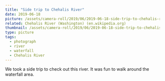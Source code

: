 ```yaml
---
title: "Side trip to Chehalis River"
date: 2019-06-18
picture: /assets/camera-roll/2019/06/2019-06-18-side-trip-to-chehalis-river/20190619_012811424_iOS.jpg
related: Chehalis River (Washington) (en.wikipedia.org)
thumbnail: /assets/camera-roll/2019/06/2019-06-18-side-trip-to-chehalis-river/20190619_012811424_iOS-thumbnail.jpg
type: picture
tags:
  - photograph
  - river
  - waterfall
  - Chehalis River
---
```

We took a side trip to check out this river. It was fun to walk around the waterfall area.